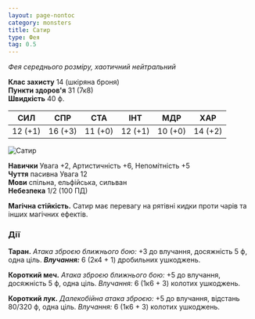 ```yaml
---
layout: page-nontoc
category: monsters
title: Сатир
type: Фея
tag: 0.5
---
```


_Фея середнього розміру, хаотичний нейтральний_

**Клас захисту** 14 (шкіряна броня)    
**Пункти здоров'я** 31 (7к8)    
**Швидкість** 40 ф.

| СИЛ     | СПР     | СТА     | ІНТ     | МДР     | ХАР     |
| ------- | ------- | ------- | ------- | ------- | ------- |
| 12 (+1) | 16 (+3) | 11 (+0) | 12 (+1) | 10 (+0) | 14 (+2) |

![Сатир](https://www.dndbeyond.com/avatars/thumbnails/30835/809/1000/1000/638063921966875975.png)

**Навички** Увага +2, Артистичність +6, Непомітність +5    
**Чуття** пасивна Увага 12    
**Мови** спільна, ельфійська, сильван    
**Небезпека** 1/2 (100 ПД)

**Магічна стійкість.** Сатир має перевагу на рятівні кидки проти чарів та інших магічних ефектів.

### Дії
**Таран.** _Атака зброєю ближнього бою:_ +3 до влучання, досяжність 5 ф, одна ціль. ***Влучання:*** 6 (2к4 + 1) дробильних ушкоджень.    

**Короткий меч.** _Атака зброєю ближнього бою:_ +5 до влучання, досяжність 5 ф, одна ціль. _Влучання:_ 6 (1к6 + 3) колотих ушкоджень.    

**Короткий лук.** _Далекобійна атака зброєю:_ +5 до влучання, відстань 80/320 ф, одна ціль. _Влучання:_ 6 (1к6 + 3) колотих ушкоджень.
